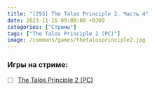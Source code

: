 ```yaml
---
title: "[293] The Talos Principle 2. Часть 4"
date: 2023-11-16 09:00:00 +0300
categories: ["Стримы"]
tags: ["The Talos Principle 2 (PC)"]
image: /commons/games/thetalosprinciple2.jpg
---
```


### Игры на стриме:
+ [ ] [The Talos Principle 2 (PC)](/tags/the-talos-principle-2-pc)
